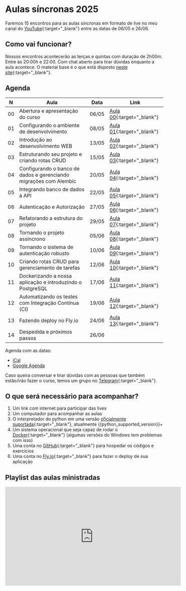 # Aulas síncronas 2025

Faremos 15 encontros para as aulas síncronas em formato de live no meu canal do [YouTube](https://www.youtube.com/@dunossauro){:target="_blank"} entre as datas de 06/05 e 26/06.

## Como vai funcionar?

Nossos encontros acontecerão as terças e quintas com duração de 2h00m. Entre às 20:00h e 22:00. Com chat aberto para tirar dúvidas enquanto a aula acontece. O material base é o que está disposto [neste site](https://fastapidozero.dunossauro.com/){:target="_blank"}.

## Agenda

| N  | Aula                                                              | Data  | Link                                                      |
|----|-------------------------------------------------------------------|-------|-----------------------------------------------------------|
| 00 | Abertura e apresentação do curso                                  | 06/05 | [Aula 00](https://youtu.be/ImhYlISeWPQ){:target="_blank"} |
| 01 | Configurando o ambiente de desenvolvimento                        | 08/05 | [Aula 01](https://youtu.be/f6bkf67lXLo){:target="_blank"} |
| 02 | Introdução ao desenvolvimento WEB                                 | 13/05 | [Aula 02](https://youtu.be/JFJErxis_ZM){:target="_blank"} |
| 03 | Estruturando seu projeto e criando rotas CRUD                     | 15/05 | [Aula 03](https://youtu.be/bi6kzV21ucs){:target="_blank"} |
| 04 | Configurando o banco de dados e gerenciando migrações com Alembic | 20/05 | [Aula 04](https://youtu.be/I7IrmN7jMqE){:target="_blank"} |
| 05 | Integrando banco de dados à API                                   | 22/05 | [Aula 05](https://youtu.be/bm7_rA7NOB4){:target="_blank"} |
| 06 | Autenticação e Autorização                                        | 27/05 | [Aula 06](https://youtu.be/wGZzEoO7e9s){:target="_blank"} |
| 07 | Refatorando a estrutura do projeto                                | 29/05 | [Aula 07](https://youtu.be/6ErWbtr8Cqk){:target="_blank"} |
| 08 | Tornando o projeto assíncrono                                     | 05/06 | [Aula 08](https://youtu.be/VtUspH9n6-o){:target="_blank"} |
| 09 | Tornando o sistema de autenticação robusto                        | 10/06 | [Aula 09](https://youtu.be/eynaelPPwI4){:target="_blank"} |
| 10 | Criando rotas CRUD para gerenciamento de tarefas                  | 12/06 | [Aula 10](https://youtu.be/8cczMbmlBEY){:target="_blank"} |
| 11 | Dockerizando a nossa aplicação e introduzindo o PostgreSQL        | 17/06 | [Aula 11](https://youtu.be/faf7jhti5tg){:target="_blank"} |
| 12 | Automatizando os testes com Integração Contínua (CI)              | 19/06 | [Aula 12](https://youtu.be/n4EBcc1Mafo){:target="_blank"} |
| 13 | Fazendo deploy no Fly.io                                          | 24/06 | [Aula 13](https://youtu.be/pZxOSOHmDtg){:target="_blank"} |
| 14 | Despedida e próximos passos                                       | 26/06 |                                                           |

Agenda com as datas:

- [iCal](https://calendar.google.com/calendar/ical/6d04fd6ec76625bcd265875fdc5e4670a001c60f53bc96b596a43394b8c78ca0%40group.calendar.google.com/public/basic.ics)
- [Google Agenda](https://calendar.google.com/calendar/u/0?cid=NmQwNGZkNmVjNzY2MjViY2QyNjU4NzVmZGM1ZTQ2NzBhMDAxYzYwZjUzYmM5NmI1OTZhNDMzOTRiOGM3OGNhMEBncm91cC5jYWxlbmRhci5nb29nbGUuY29t)


Caso queira conversar e tirar dúvidas com as pessoas que também estão/irão fazer o curso, temos um grupo no [Telegram](https://t.me/fastapicomdunossauro){:target="_blank"}.


## O que será necessário para acompanhar?

1. Um link com internet para participar das lives
2. Um computador para acompanhar as aulas
3. O interpretador do python em uma versão [oficialmente suportada](https://devguide.python.org/versions/){:target="_blank"}, atualmente {{python_supported_version}}+
3. Um sistema operacional que seja capaz de rodar o [Docker](https://www.docker.com/){:target="_blank"} (algumas versões do Windows tem problemas com isso)
4. Uma conta no [GitHub](https://github.com/){:target="_blank"} para hospedar os códigos e exercícios
5. Uma conta no [Fly.io](https://fly.io/){:target="_blank"} para fazer o deploy de sua aplicação


## Playlist das aulas ministradas

<iframe width="560" height="315" src="https://www.youtube.com/embed/videoseries?si=bbzMgz9dXoVXNdlR&amp;list=PLOQgLBuj2-3KT9ZWvPmaGFQ0KjIez0403" title="YouTube video player" frameborder="0" allow="accelerometer; autoplay; clipboard-write; encrypted-media; gyroscope; picture-in-picture; web-share" referrerpolicy="strict-origin-when-cross-origin" allowfullscreen></iframe>
